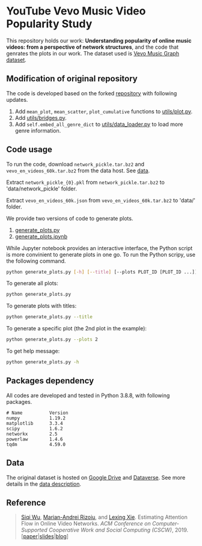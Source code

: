 # YouTube Vevo Music Video Popularity Study

This repository holds our work: **Understanding popularity of online music videos: from a perspective of network structures**, and the code that genrates the plots in our work. The dataset used is [Vevo Music Graph dataset](https://github.com/avalanchesiqi/networked-popularity).

## Modification of original repository
The code is developed based on the forked [repository](https://github.com/avalanchesiqi/networked-popularity) with following updates.
1. Add `mean_plot`, `mean_scatter`, `plot_cumulative` functions to [utils/plot.py](/utils/plot.py).
2. Add [utils/bridges.py](/utils/bridges.py).
3. Add `self.embed_all_genre_dict` to [utils/data_loader.py](/utils/data_loader.py) to load more genre information.


## Code usage
To run the code, download `network_pickle.tar.bz2` and `vevo_en_videos_60k.tar.bz2` from the data host. See [data](#data). 

Extract `network_pickle_{0}.pkl` from `network_pickle.tar.bz2` to 'data/network_pickle' folder. 

Extract `vevo_en_videos_60k.json` from `vevo_en_videos_60k.tar.bz2` to 'data/' folder.

We provide two versions of code to generate plots.
1. [generate_plots.py](/generate_plots.py)
2. [generate_plots.ipynb](/generate_plots.ipynb)

While Jupyter notebook provides an interactive interface, the Python script is more convinient to generate plots in one go. To run the Python scripy, use the following command.
```bash
python generate_plots.py [-h] [--title] [--plots PLOT_ID [PLOT_ID ...]]
```
To generate all plots:
```bash
python generate_plots.py
```
To generate plots with titles:
```bash
python generate_plots.py --title
```
To generate a specific plot (the 2nd plot in the example):
```bash
python generate_plots.py --plots 2
```
To get help message:
```bash
python generate_plots.py -h
```

## Packages dependency
All codes are developed and tested in Python 3.8.8, with following packages.

    # Name          Version
    numpy           1.19.2
    matplotlib      3.3.4
    scipy           1.6.2
    networkx        2.5
    powerlaw        1.4.6
    tqdm            4.59.0 

## Data
The original dataset is hosted on [Google Drive](https://drive.google.com/drive/folders/19R3_2hRMVqlMGELZm47ruk8D9kqJvAmL?usp=sharing) and [Dataverse](https://dataverse.harvard.edu/dataset.xhtml?persistentId=doi:10.7910/DVN/TORICY).
See more details in the [data description](/data/README.md).

## Reference
> [Siqi Wu](https://avalanchesiqi.github.io/), [Marian-Andrei Rizoiu](http://www.rizoiu.eu/), and [Lexing Xie](http://users.cecs.anu.edu.au/~xlx/). Estimating Attention Flow in Online Video Networks. *ACM Conference on Computer-Supported Cooperative Work and Social Computing (CSCW)*, 2019. \[[paper](https://avalanchesiqi.github.io/files/cscw2019network.pdf)\|[slides](https://avalanchesiqi.github.io/files/cscw2019slides.pdf)\|[blog](https://medium.com/acm-cscw/how-does-the-network-of-youtube-music-videos-drive-attention-42130144b59b)\]
